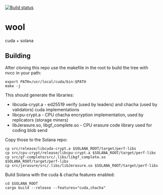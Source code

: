 [![Build status](https://badge.buildkite.com/dcc97a44f655a7473ff0f836a2cf154dff016a66db8e4f7405.svg?branch=master)](https://buildkite.com/solana-labs/wool)

# wool
cuda + solana

## Building
After cloning this repo use the makefile in the root to build the tree
with nvcc in your path:

    export PATH=/usr/local/cuda/bin:$PATH
    make -j

This should generate the libraries:
* libcuda-crypt.a - ed25519 verify (used by leaders) and chacha (used by validators) cuda implementations
* libcpu-crypt.a - CPU chacha encryption implementation, used by replicators (storage miners)
* libJerasure.so, libgf\_complete.so - CPU erasure code library used for coding blob send

Copy those to the Solana repo:

    cp src/release/libcuda-crypt.a $SOLANA_ROOT/target/perf-libs
    cp src/cpu-crypt/release/libcpu-crypt.a $SOLANA_ROOT/target/perf-libs
    cp src/gf-complete/src/.libs/libgf_complete.so $SOLANA_ROOT/target/perf-libs
    cp src/jerasure/src/.libs/libJerasure.so $SOLANA_ROOT/target/perf-libs

Build Solana with the cuda & chacha features enabled:

    cd $SOLANA_ROOT
    cargo build --release --features="cuda,chacha"
